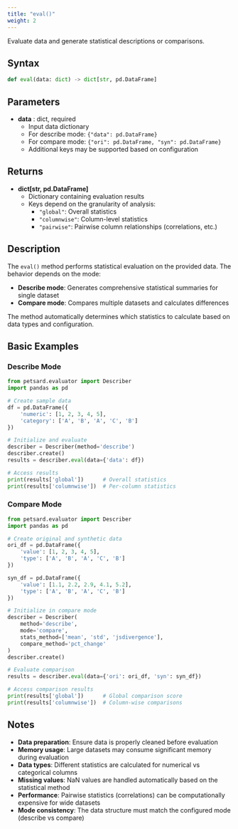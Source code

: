 ```yaml
---
title: "eval()"
weight: 2
---
```


Evaluate data and generate statistical descriptions or comparisons.

## Syntax

```python
def eval(data: dict) -> dict[str, pd.DataFrame]
```

## Parameters

- **data** : dict, required
    - Input data dictionary
    - For describe mode: `{"data": pd.DataFrame}`
    - For compare mode: `{"ori": pd.DataFrame, "syn": pd.DataFrame}`
    - Additional keys may be supported based on configuration

## Returns

- **dict[str, pd.DataFrame]**
    - Dictionary containing evaluation results
    - Keys depend on the granularity of analysis:
        - `"global"`: Overall statistics
        - `"columnwise"`: Column-level statistics
        - `"pairwise"`: Pairwise column relationships (correlations, etc.)

## Description

The `eval()` method performs statistical evaluation on the provided data. The behavior depends on the mode:

- **Describe mode**: Generates comprehensive statistical summaries for single dataset
- **Compare mode**: Compares multiple datasets and calculates differences

The method automatically determines which statistics to calculate based on data types and configuration.

## Basic Examples

### Describe Mode

```python
from petsard.evaluator import Describer
import pandas as pd

# Create sample data
df = pd.DataFrame({
    'numeric': [1, 2, 3, 4, 5],
    'category': ['A', 'B', 'A', 'C', 'B']
})

# Initialize and evaluate
describer = Describer(method='describe')
describer.create()
results = describer.eval(data={'data': df})

# Access results
print(results['global'])      # Overall statistics
print(results['columnwise'])  # Per-column statistics
```

### Compare Mode

```python
from petsard.evaluator import Describer
import pandas as pd

# Create original and synthetic data
ori_df = pd.DataFrame({
    'value': [1, 2, 3, 4, 5],
    'type': ['A', 'B', 'A', 'C', 'B']
})

syn_df = pd.DataFrame({
    'value': [1.1, 2.2, 2.9, 4.1, 5.2],
    'type': ['A', 'B', 'A', 'C', 'B']
})

# Initialize in compare mode
describer = Describer(
    method='describe',
    mode='compare',
    stats_method=['mean', 'std', 'jsdivergence'],
    compare_method='pct_change'
)
describer.create()

# Evaluate comparison
results = describer.eval(data={'ori': ori_df, 'syn': syn_df})

# Access comparison results
print(results['global'])      # Global comparison score
print(results['columnwise'])  # Column-wise comparisons
```

## Notes

- **Data preparation**: Ensure data is properly cleaned before evaluation
- **Memory usage**: Large datasets may consume significant memory during evaluation
- **Data types**: Different statistics are calculated for numerical vs categorical columns
- **Missing values**: NaN values are handled automatically based on the statistical method
- **Performance**: Pairwise statistics (correlations) can be computationally expensive for wide datasets
- **Mode consistency**: The data structure must match the configured mode (describe vs compare)